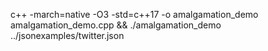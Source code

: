 c++ -march=native -O3 -std=c++17 -o amalgamation_demo amalgamation_demo.cpp  && ./amalgamation_demo ../jsonexamples/twitter.json 

